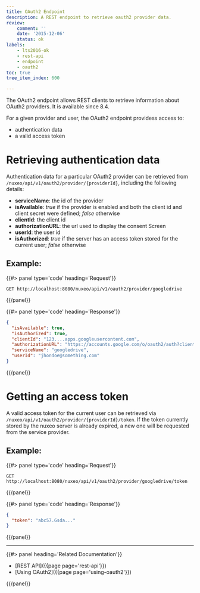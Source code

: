 ```yaml
---
title: OAuth2 Endpoint
description: A REST endpoint to retrieve oauth2 provider data.
review:
    comment: ''
    date: '2015-12-06'
    status: ok
labels:
    - lts2016-ok
    - rest-api
    - endpoint
    - oauth2
toc: true
tree_item_index: 600

---
```

The OAuth2 endpoint allows REST clients to retrieve information about OAuth2 providers. It is available since 8.4.

For a given provider and user, the OAuth2 endpoint providess access to:
- authentication data
- a valid access token

# Retrieving authentication data

Authentication data for a particular OAuth2 provider can be retrieved from `/nuxeo/api/v1/oauth2/provider/{providerId}`,
including the following details:

- **serviceName**: the id of the provider
- **isAvailable**: *true* if the provider is enabled and both the client id and client secret were defined; *false* otherwise
- **clientId**: the client id
- **authorizationURL**: the url used to display the consent Screen
- **userId**: the user id
- **isAuthorized**: *true* if the server has an access token stored for the current user; *false* otherwise

## Example:

{{#> panel type='code' heading='Request'}}

`GET http://localhost:8080/nuxeo/api/v1/oauth2/provider/googledrive`

{{/panel}}

{{#> panel type='code' heading='Response'}}
```json
{
  "isAvailable": true,
  "isAuthorized": true,
  "clientId": "123....apps.googleusercontent.com",
  "authorizationURL": "https://accounts.google.com/o/oauth2/auth?client_id=...",
  "serviceName": "googledrive",
  "userId": "jhondoe@something.com"
}
```
{{/panel}}

# Getting an access token

A valid access token for the current user can be retrieved via `/nuxeo/api/v1/oauth2/provider/{providerId}/token`. If the token currently stored by the nuxeo server is already expired, a new one will be requested
from the service provider.

## Example:

{{#> panel type='code' heading='Request'}}

`GET http://localhost:8080/nuxeo/api/v1/oauth2/provider/googledrive/token`

{{/panel}}

{{#> panel type='code' heading='Response'}}
```json
{
  "token": "abc57.Gsda..."
}
```
{{/panel}}

* * *

<div class="row" data-equalizer data-equalize-on="medium"><div class="column medium-6">{{#> panel heading='Related Documentation'}}

- [REST API]({{page page='rest-api'}})
- [Using OAuth2]({{page page='using-oauth2'}})

{{/panel}}</div></div>
